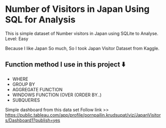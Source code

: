 # Number of Visitors in Japan Using SQL for Analysis

This is simple dataset of Number visitors in Japan using SQLite to Analyse.  
Level: Easy

Because I like Japan So much, So I took Japan Visitor Dataset from Kaggle.

## Function method I use in this project :arrow_down:
- WHERE
- GROUP BY
- AGGREGATE FUNCTION
- WINDOWS FUNCTION (OVER (ORDER BY..)
- SUBQUERIES

Simple dashboard from this data set
Follow link >> https://public.tableau.com/app/profile/pornpailin.krudsupat/viz/JapanVisitors/Dashboard1?publish=yes
